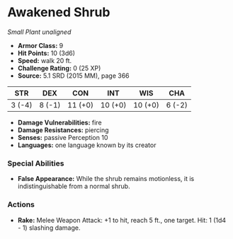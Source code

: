 # Awakened Shrub

*Small* *Plant* *unaligned*

- **Armor Class:** 9
- **Hit Points:** 10 (3d6)
- **Speed:** walk 20 ft.
- **Challenge Rating:** 0 (25 XP)
- **Source:** 5.1 SRD (2015 MM), page 366

| STR | DEX | CON | INT | WIS | CHA |
| --- | --- | --- | --- | --- | --- |
| 3 (-4) | 8 (-1) | 11 (+0) | 10 (+0) | 10 (+0) | 6 (-2) |

- **Damage Vulnerabilities:** fire
- **Damage Resistances:** piercing
- **Senses:** passive Perception 10
- **Languages:** one language known by its creator

### Special Abilities

- **False Appearance:** While the shrub remains motionless, it is indistinguishable from a normal shrub.

### Actions

- **Rake:** Melee Weapon Attack: +1 to hit, reach 5 ft., one target. Hit: 1 (1d4 - 1) slashing damage.


